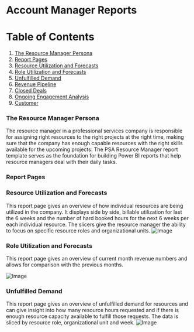 Account Manager Reports
===========================================================

# Table of Contents
1. [The Resource Manager Persona](#resource-manager-persona)
2. [Report Pages](#report-pages)
3. [Resource Utilization and Forecasts](#resource-utilizations)
4. [Role Utilization and Forecasts](#role-utilizations)
5. [Unfulfilled Demand](#unfulfilled-demand)
6. [Revenue Pipeline](#revenue-pipeline)
7. [Closed Deals](#closed-deals)
8. [Ongoing Engagement Analysis](#ongoing-engagement-analysis)
9. [Customer](#customer)

### The Resource Manager Persona

The resource manager in a professional services company is responsible for assigning right resources to the right projects at the right time, making sure that the company has enough capable resources with the right skills available for the upcoming projects.
The PSA Resource Manager report template serves as the foundation for building Power BI reports that help resource managers deal with their daily tasks.

### Report Pages

### Resource Utilization and Forecasts

This report page gives an overview of how individual resources are being utilized in the company. It displays side by side, billable utilization for last the 6 weeks and the number of hard booked hours for the next 6 weeks per each individual resource. The slicers give the resource manager the ability to focus on specific resource roles and organizational units.
![Image](Resources/Images/image18.png)

### Role Utilization and Forecasts

This report page gives an overview of current month revenue numbers and allows for comparison with the previous months.

![Image](Resources/Images/image19.png)

### Unfulfilled Demand

This report page gives an overview of unfulfilled demand for resources and can give insight into how many resource hours requested and if there is enough resource capacity available to fulfill those requests. The data is sliced by resource role, organizational unit and week.
![Image](Resources/Images/image20.png)
